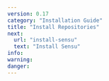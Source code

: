 ```yaml
---
version: 0.17
category: "Installation Guide"
title: "Install Repositories"
next:
  url: "install-sensu"
  text: "Install Sensu"
info:
warning:
danger:
---
```

